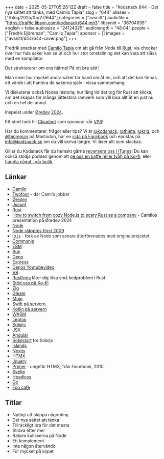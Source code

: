+++
date = 2025-05-27T05:26:12Z
draft = false
title = "Kodsnack 644 - Det nya sättet att tänka, med Camilo Tapia"
slug = "644"
aliases = ["/blog/2025/05/27/644"]
categories = ["avsnitt"]
audiofile = "https://traffic.libsyn.com/kodsnack/644.mp3"
libsynid = "36704935"
english = false
audiosize = "24124325"
audiolength = "48:04"
people = ["Fredrik Björeman", "Camilo Tapia"]
sponsor = []
images = ["avsnitt/644/644-cover.png"]
+++

Fredrik snackar med [Camilo Tapia](https://www.linkedin.com/in/camilotapia/) om att gå från Node till [Rust](https://www.rust-lang.org/), via chocker över hur fula saker kan se ut och hur stor omställning det kan vara att slåss med en kompilator.

Det strukturerar om ens hjärna! På ett bra sätt!

Man inser hur mycket andra saker tar hand om åt en, och att det kan finnas ett värde i att hantera de sakerna själv i vissa sammanhang.

Vi diskuterar också Nodes historia, hur lång tid det tog för Rust att klicka, om det skapas för många jättestora ramverk som vill lösa allt åt en just nu, och en hel del annat.

Inspelat under [Øredev](https://oredev.org/) [2024](https://www.youtube.com/playlist?list=PLOUKmSqExtAFpg3krEd6CXr3uIyUgP97b).

Ett stort tack till [Cloudnet](https://www.cloudnet.se) som sponsrar vår [VPS](https://en.wikipedia.org/wiki/Virtual_private_server)!

Har du kommentarer, frågor eller tips? Vi är [@kodsnack](https://social.podsnack.se/@kodsnack), [@thieta](https://6510.nu/@thieta), [@krig](https://6510.nu/@krig), och [@bjoreman](https://toot.cafe/@bjoreman) på Mastodon, har en [sida på Facebook](https://www.facebook.com/) och epostas på [info@kodsnack.se](mailto:info@kodsnack.se) om du vill skriva längre. Vi läser allt som skickas.

Gillar du Kodsnack får du hemskt gärna [recensera oss i iTunes](https://itunes.apple.com/se/podcast/kodsnack/id561631498?l=en)! Du kan också stödja podden genom att <a href="https://ko-fi.com/kodsnack" rel="payment">ge oss en kaffe (eller två!) på Ko-fi</a>, eller [handla något i vår butik](https://shop.spreadshirt.se/kodsnack/).

## Länkar

- [Camilo](https://www.linkedin.com/in/camilotapia/)
- [Twofour](https://www.twofour.se/) - där Camilo jobbar
- [Øredev](https://www.twofour.se/)
- [Jsconf](https://jsconf.com/)
- [Rust](https://www.rust-lang.org/)
- [How to switch from cozy Node.js to scary Rust as a company](https://www.youtube.com/watch?v=ytAbHTjip9A&list=PLOUKmSqExtAFpg3krEd6CXr3uIyUgP97b&index=92) - Camilos presentation på Øredev 2024
- [Node](https://nodejs.org/en)
- [Node släpptes först 2009](https://en.wikipedia.org/wiki/Node.js#History)
- [io.js](https://github.com/artillery/io.js/) - fork av Node som senare återförenades med originalprojektet
- [Commonjs](https://en.wikipedia.org/wiki/CommonJS)
- [ESM](https://developer.mozilla.org/en-US/docs/Web/JavaScript/Guide/Modules)
- [Bun](https://bun.sh/)
- [Deno](https://deno.com/)
- [Express](https://expressjs.com/)
- [Denos Youtubevideo](https://www.youtube.com/watch?v=swXWUfufu2w)
- [V8](https://en.wikipedia.org/wiki/V8_%28JavaScript_engine%29)
- [Rustlings](https://rustlings.rust-lang.org/) låter dig lösa små kodproblem i Rust
- [Stöd oss på Ko-fi!](https://ko-fi.com/kodsnack)
- [Zig](https://ziglang.org/)
- [Gleam](https://gleam.run/)
- [Mojo](https://en.wikipedia.org/wiki/Mojo_%28programming_language%29)
- [Swift på servern](https://www.swift.org/documentation/server/)
- [Kotlin på servern](https://kotlinlang.org/docs/server-overview.html)
- [WASM](https://en.wikipedia.org/wiki/WebAssembly)
- [Leptos](https://leptos.dev/)
- [Solidjs](https://www.solidjs.com/)
- [JSX](https://react.dev/learn/writing-markup-with-jsx)
- [Angular](https://en.wikipedia.org/wiki/Angular_%28web_framework%29)
- [Solidstart](https://docs.solidjs.com/solid-start) för Solidjs
- [Islands](https://www.patterns.dev/vanilla/islands-architecture/)
- [Nextjs](https://nextjs.org/)
- [HTMX](https://htmx.org/)
- [Jquery](https://en.wikipedia.org/wiki/JQuery)
- [Primer](https://www.youtube.com/watch?v=wHlyLEPtL9o) - ungefär HTMX, från Facebook, 2010
- [Svelte](https://en.wikipedia.org/wiki/Svelte)
- [Headless](https://en.wikipedia.org/wiki/Headless_content_management_system)
- [Go](https://en.wikipedia.org/wiki/Go_%28programming_language%29)
- [Foo café](https://foocafe.org/)

## Titlar

- Nyttigt att skippa någonting
- Det nya sättet att tänka
- Tillräckligt bra för det mesta
- Sträva efter mer
- Bakom kulisserna på Node
- Ett komplement
- Inte någon återvändo
- För mycket på köpet
